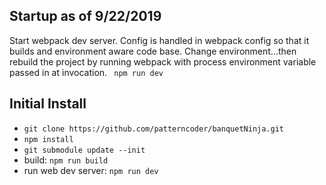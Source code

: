 ## Startup as of 9/22/2019

Start webpack dev server.  Config is handled in webpack config so that it builds and environment aware code base.  Change environment...then rebuild the project by running webpack with process environment variable passed in at invocation.
``` npm run dev```


## Initial Install

* `git clone https://github.com/patterncoder/banquetNinja.git`
* `npm install`
* `git submodule update --init`
* build: `npm run build`
* run web dev server: `npm run dev`